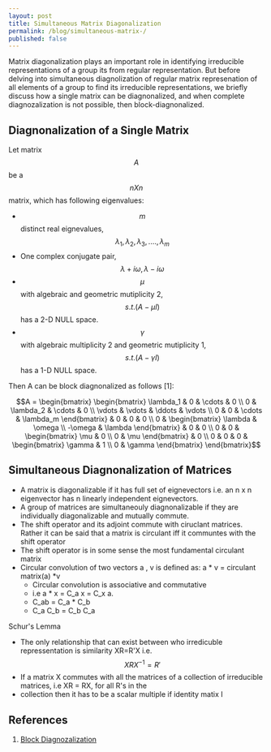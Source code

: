 ```yaml
---
layout: post
title: Simultaneous Matrix Diagonalization
permalink: /blog/simultaneous-matrix-/
published: false
---
```


Matrix diagonalization plays an important role in identifying irreducible representations of a group its from regular representation. But before delving into simultaneous diagnolization of regular matrix represenation of all elements of a group to find its irreducible representations, we briefly discuss how a single matrix can be diagnonalized, and when complete diagnozalization is not possible, then block-diagnonalized.

## Diagnonalization of a Single Matrix
Let  matrix $$A$$ be a $$n X n$$ matrix, which has following eigenvalues:  
-  $$m$$ distinct real eignevalues, $$\lambda_1, \lambda_2, \lambda_3, .... , \lambda_m$$  
-  One complex conjugate pair, $$\lambda + i\omega, \lambda - i\omega$$  
-  $$\mu$$ with algebraic and geometric mutiplicity  2, $$s.t. (A- \mu I)$$ has a 2-D NULL space.  
-  $$\gamma$$ with algebraic multiplicity 2 and geometric mutiplicity  1, $$s.t. (A- \gamma I)$$ has a 1-D NULL space.

Then A can be block diagnonalized as follows [1]:  

$$A =
\begin{bmatrix}
\begin{bmatrix}
\lambda_1 & 0 & \cdots & 0 \\
0 & \lambda_2 & \cdots & 0 \\
\vdots & \vdots & \ddots & \vdots \\
0 & 0 & \cdots & \lambda_m
\end{bmatrix} & 0 & 0 & 0 \\
0 & 
\begin{bmatrix}
\lambda & \omega \\
-\omega & \lambda
\end{bmatrix} & 0 & 0 \\
0 & 0 & 
\begin{bmatrix}
\mu & 0 \\
0 & \mu
\end{bmatrix} & 0 \\
0 & 0 & 0 & 
\begin{bmatrix}
\gamma & 1 \\
0 & \gamma
\end{bmatrix}
\end{bmatrix}$$

## Simultaneous Diagnonalization of Matrices
- A matrix is diagonalizable if it has full set of eignevectors i.e. an n x n eigenvector has n linearly independent eignevectors.
- A group of matrices are simultaneouly diagnonalizable if they are individually diagonalizable and mutually commute.
- The shift operator and its adjoint commute with ciruclant matrices. Rather it can be said that a matrix is circulant iff it communtes with the shift operator
- The shift operator is in some sense the most fundamental circulant matrix
- Circular convolution of two vectors a , v is defined as:
  a * v = circulant matrix(a) *v
  -  Circular convolution is associative and commutative
  -  i.e a * x = C_a  x = C_x a.
  -  C_ab =  C_a * C_b
  -  C_a C_b = C_b C_a

Schur's Lemma
- The only relationship that can exist between who irredicuble repressentation is similarity
  XR=R'X i.e. $$XRX^{-1} = R'$$  
- If a matrix X commutes with all the matrices of a collection of irreducible matrices, i.e XR = RX, for all R's in the
-  collection then it has to be a scalar multiple if identity matix I


## References
1. [Block Diagnozalization](https://www.youtube.com/watch?v=SsCiQym5yQU)


